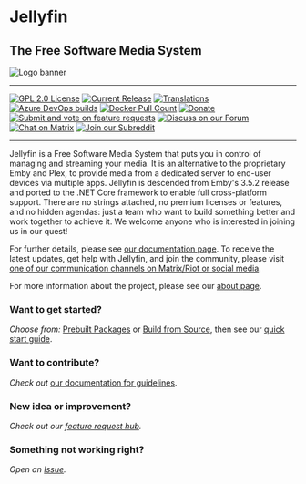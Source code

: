 # Jellyfin

## The Free Software Media System

![Logo banner](https://raw.githubusercontent.com/jellyfin/jellyfin-ux/master/branding/SVG/banner-logo-solid.svg?sanitize=true)

---

[![GPL 2.0 License](https://img.shields.io/github/license/jellyfin/jellyfin.svg)](https://github.com/jellyfin/jellyfin)
[![Current Release](https://img.shields.io/github/release/jellyfin/jellyfin.svg)](https://github.com/jellyfin/jellyfin/releases)
[![Translations](https://translate.jellyfin.org/widgets/jellyfin/-/svg-badge.svg)](https://translate.jellyfin.org/projects/jellyfin?utm_source=widget)
[![Azure DevOps builds](https://dev.azure.com/jellyfin-project/jellyfin/_apis/build/status/Jellyfin%20CI)](https://dev.azure.com/jellyfin-project/jellyfin/_build?definitionId=1)
[![Docker Pull Count](https://img.shields.io/docker/pulls/jellyfin/jellyfin.svg)](https://hub.docker.com/r/jellyfin/jellyfin)
[![Donate](https://img.shields.io/opencollective/all/jellyfin.svg?label=backers)](https://opencollective.com/jellyfin)
[![Submit and vote on feature requests](https://img.shields.io/badge/fider-vote%20on%20features-success.svg)](https://features.jellyfin.org)
[![Discuss on our Forum](https://img.shields.io/discourse/https/forum.jellyfin.org/users.svg)](https://forum.jellyfin.org)
[![Chat on Matrix](https://img.shields.io/matrix/jellyfin:matrix.org.svg?logo=matrix)](https://matrix.to/#/+jellyfin:matrix.org)
[![Join our Subreddit](https://img.shields.io/badge/reddit-r%2Fjellyfin-%23FF5700.svg)](https://www.reddit.com/r/jellyfin/)

---

Jellyfin is a Free Software Media System that puts you in control of managing and streaming your media. It is an alternative to the proprietary Emby and Plex, to provide media from a dedicated server to end-user devices via multiple apps. Jellyfin is descended from Emby's 3.5.2 release and ported to the .NET Core framework to enable full cross-platform support. There are no strings attached, no premium licenses or features, and no hidden agendas: just a team who want to build something better and work together to achieve it. We welcome anyone who is interested in joining us in our quest!

For further details, please see [our documentation page](https://jellyfin.readthedocs.io). To receive the latest updates, get help with Jellyfin, and join the community, please visit [one of our communication channels on Matrix/Riot or social media](https://jellyfin.readthedocs.io/en/latest/getting-help/).

For more information about the project, please see our [about page](https://jellyfin.readthedocs.io/en/latest/about/).


### Want to get started?

_Choose from:_ [Prebuilt Packages](https://jellyfin.readthedocs.io/en/latest/administrator-docs/installing/) or [Build from Source](https://jellyfin.readthedocs.io/en/latest/administrator-docs/building/), then see our [quick start guide](https://jellyfin.readthedocs.io/en/latest/administrator-docs/quick-start/).

### Want to contribute?

_Check out_ [our documentation for guidelines](https://jellyfin.readthedocs.io/en/latest/contributor-docs/contributing/).

### New idea or improvement?

_Check out our [feature request hub](https://features.jellyfin.org/?view=most-wanted)._

### Something not working right?

_Open an [Issue](https://jellyfin.readthedocs.io/en/latest/contributor-docs/issues/)._
